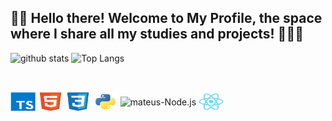 ## 👋🏻 Hello there! Welcome to My Profile, the space where I share all my studies and projects! 🧙🏻‍♂️

![github stats](https://github-readme-stats.vercel.app/api?username=mateuscapistrano&show_icons=true&theme=vue-dark&hide_title=true#gh-dark-mode-only)
![Top Langs](https://github-readme-stats.vercel.app/api/top-langs/?username=mateuscapistranom&size_weight=0.5&count_weight=0.5&hide=Shaderlab,HLSL,CSS,GLSL&layout=compact&theme=vue-dark)

## 

<div style="display: inline_block"><br>
  <img align="center" alt="mateus-TypeScript" height="30" width="40" src="https://raw.githubusercontent.com/devicons/devicon/master/icons/typescript/typescript-plain.svg">
  <img align="center" alt="mateus-HTML" height="30" width="40" src="https://raw.githubusercontent.com/devicons/devicon/master/icons/html5/html5-original.svg">
  <img align="center" alt="mateus-CSS" height="30" width="40" src="https://raw.githubusercontent.com/devicons/devicon/master/icons/css3/css3-original.svg">
  <img align="center" alt="mateus-PYTHON" height="30" width="40" src="https://raw.githubusercontent.com/devicons/devicon/master/icons/python/python-original.svg">
  <img align="center" alt="mateus-Node.js" height="30" width="40" src="https://raw.githubusercontent.com/devicons/devicon/master/icons/node.jss/node.js-original.svg">
  <img align="center" alt="mateus-REACT" height="30" width="40" src="https://raw.githubusercontent.com/devicons/devicon/master/icons/react/react-original.svg">
</div>
</div>

##

